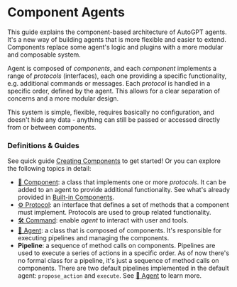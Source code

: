 # Component Agents

This guide explains the component-based architecture of AutoGPT agents. It's a new way of building agents that is more flexible and easier to extend. Components replace some agent's logic and plugins with a more modular and composable system.

Agent is composed of *components*, and each *component* implements a range of *protocols* (interfaces), each one providing a specific functionality, e.g. additional commands or messages. Each *protocol* is handled in a specific order, defined by the agent. This allows for a clear separation of concerns and a more modular design.

This system is simple, flexible, requires basically no configuration, and doesn't hide any data - anything can still be passed or accessed directly from or between components.

### Definitions & Guides

See quick guide [Creating Components](./creating-components.md) to get started! Or you can explore the following topics in detail:

- [🧩 Component](./components.md): a class that implements one or more *protocols*. It can be added to an agent to provide additional functionality. See what's already provided in [Built-in Components](./built-in-components.md).
- [⚙️ Protocol](./protocols.md): an interface that defines a set of methods that a component must implement. Protocols are used to group related functionality.
- [🛠️ Command](./commands.md): enable *agent* to interact with user and tools.
- [🤖 Agent](./agents.md): a class that is composed of components. It's responsible for executing pipelines and managing the components.
- **Pipeline**: a sequence of method calls on components. Pipelines are used to execute a series of actions in a specific order. As of now there's no formal class for a pipeline, it's just a sequence of method calls on components. There are two default pipelines implemented in the default agent: `propose_action` and `execute`. See [🤖 Agent](./agents.md) to learn more.
